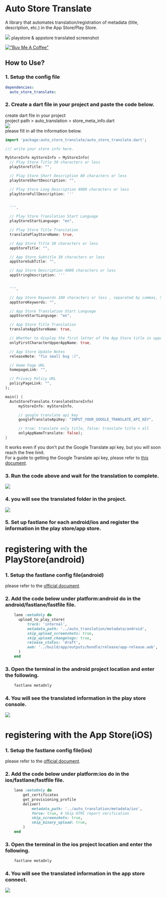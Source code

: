 # Auto Store Translate
A library that automates translation/registration of metadata (title, description, etc.) in the App Store/Play Store.

![](https://user-images.githubusercontent.com/21379657/205428230-e60ae96e-26ea-427e-88d2-4f613963a884.jpg)
playstore & appstore translated screenshot

[!["Buy Me A Coffee"](https://www.buymeacoffee.com/assets/img/custom_images/orange_img.png)](https://www.buymeacoffee.com/melodysdren)


## How to Use?  
### 1. Setup the config file
```yaml
dependencies:
  auto_store_translate:
```

### 2. Create a dart file in your project and paste the code below.
create dart file in your project <br>
project path > auto_translation > store_meta_info.dart<br>
![](https://user-images.githubusercontent.com/21379657/205425607-14738b99-9f44-428d-980d-5f259bdd0482.png)
<br>please fill in all the information below.<br>
```dart
import 'package:auto_store_translate/auto_store_translate.dart';

/// write your store info here.

MyStoreInfo myStoreInfo = MyStoreInfo(
  // Play Store Title 30 characters or less
  playStoreTitle: "",

  // Play Store Short Description 80 characters or less
  playStoreShortDescription: "",

  // Play Store Long Description 4000 characters or less
  playStoreFullDescription: '''
  

  ''',

  // Play Store Translation Start Language
  playStoreStartLanguage: "en",

  // Play Store Title Translation
  translatePlayStoreName: true,

  // App Store Title 30 characters or less
  appStoreTitle: "",

  // App Store Subtitle 30 characters or less
  appStoreSubTitle: "",

  // App Store Description 4000 characters or less
  appStringDescription: '''
  

  ''',

  // App Store Keywords 100 characters or less , separated by commas, SEO
  appStoreKeywords: "",

  // App Store Translation Start Language
  appStoreStartLanguage: "en",

  // App Store Title Translation
  translateAppStoreName: true,

  // Whether to display the first letter of the App Store title in uppercase
  onlyFirstCharacterUpperAppName: true,

  // App Store Update Notes
  releaseNote: "fix small bug :)",

  // Home Page URL
  homepageLink: "",

  // Privacy Policy URL
  policyPageLink: "",
);

main() {
  AutoStoreTranslate.translateStoreInfo(
      myStoreInfo: myStoreInfo,

      // google translate api key
      googleTranslateApiKey: "INPUT_YOUR_GOOGLE_TRANSLATE_API_KEY",

      // true: translate only title, false: translate title + all
      onlyAppNameTranslate: false);
}
```
It works even if you don't put the Google Translate api key, but you will soon reach the free limit.<br>
For a guide to getting the Google Translate api key, please refer to [this document](https://translatepress.com/docs/automatic-translation/generate-google-api-key/).
### 3. Run the code above and wait for the translation to complete.
![](https://user-images.githubusercontent.com/21379657/205425919-ed8ca26e-eceb-48b9-94d0-15e455583d00.png)

### 4. you will see the translated folder in the project.
![](https://user-images.githubusercontent.com/21379657/205426102-9fd34208-8e46-47f0-aa23-28c96e9376d4.png)

### 5. Set up fastlane for each android/ios and register the information in the play store/app store.

# registering with the PlayStore(android)

### 1. Setup the fastlane config file(android)
please refer to the [official document](https://docs.fastlane.tools/getting-started/android/setup/).

### 2. Add the code below under platform:android do in the android/fastlane/fastfile file.
```ruby
    lane :metaOnly do
      upload_to_play_store(
          track: 'internal',
          metadata_path: '../auto_translation/metadata/android',
          skip_upload_screenshots: true,
          skip_upload_changelogs: true,
          release_status: 'draft',
          aab: '../build/app/outputs/bundle/release/app-release.aab',
      )
    end
```

### 3. Open the terminal in the android project location and enter the following.
```bash
    fastlane metaOnly
```

### 4. You will see the translated information in the play store console.
![](https://user-images.githubusercontent.com/21379657/205428344-bbf8b8e6-27c7-474c-83e1-14b9864307bb.jpg)


# registering with the App Store(iOS)
### 1. Setup the fastlane config file(ios)
please refer to the [official document](https://docs.fastlane.tools/getting-started/ios/setup/).

### 2. Add the code below under platform:ios do in the ios/fastlane/fastfile file.
```ruby
    lane :metaOnly do
        get_certificates          
        get_provisioning_profile  
        deliver(
            metadata_path: '../auto_translation/metadata/ios',
            force: true, # Skip HTMl report verification
            skip_screenshots: true,
            skip_binary_upload: true,
        )
    end
```

### 3. Open the terminal in the ios project location and enter the following.
```bash
    fastlane metaOnly
```

### 4. You will see the translated information in the app store connect.
![](https://user-images.githubusercontent.com/21379657/205428347-43a8e9bf-e6a4-43b9-94db-22a3869d0a04.jpg)






